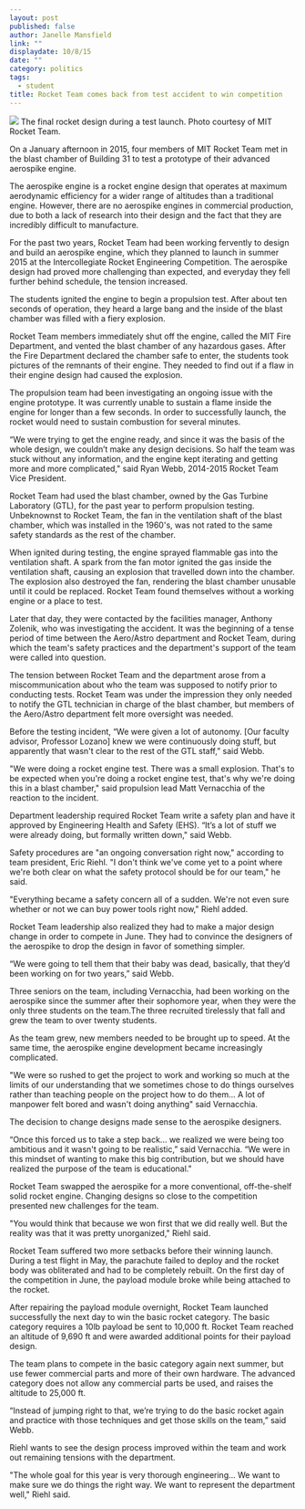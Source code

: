 ```yaml
---
layout: post
published: false
author: Janelle Mansfield
link: ""
displaydate: 10/8/15
date: ""
category: politics
tags: 
  - student
title: Rocket Team comes back from test accident to win competition
---
```





![](http://rocketteam.scripts.mit.edu/cms/wp-content/uploads/2013/11/launch.jpg)
The final rocket design during a test launch. Photo courtesy of MIT Rocket Team. 

On a January afternoon in 2015, four members of MIT Rocket Team met in the blast chamber of Building 31 to test a prototype of their advanced aerospike engine. 

The aerospike engine is a rocket engine design that operates at maximum aerodynamic efficiency for a wider range of altitudes than a traditional engine. However, there are no aerospike engines in commercial production, due to both a lack of research into their design and the fact that they are incredibly difficult to manufacture.

For the past two years, Rocket Team had been working fervently to design and build an aerospike engine, which they planned to launch in summer 2015 at the Intercollegiate Rocket Engineering Competition. The aerospike design had proved more challenging than expected, and everyday they fell further behind schedule, the tension increased. 

The students ignited the engine to begin a propulsion test. After about ten seconds of operation, they heard a large bang and the inside of the blast chamber was filled with a fiery explosion. 

Rocket Team members immediately shut off the engine, called the MIT Fire Department, and vented the blast chamber of any hazardous gases. After the Fire Department declared the chamber safe to enter, the students took pictures of the remnants of their engine. They needed to find out if a flaw in their engine design had caused the explosion. 

The propulsion team had been investigating an ongoing issue with the engine prototype. It was currently unable to sustain a flame inside the engine for longer than a few seconds. In order to successfully launch, the rocket would need to sustain combustion for several minutes. 

“We were trying to get the engine ready, and since it was the basis of the whole design, we couldn’t make any design decisions. So half the team was stuck without any information, and the engine kept iterating and getting more and more complicated," said Ryan Webb, 2014-2015 Rocket Team Vice President. 

Rocket Team had used the blast chamber, owned by the Gas Turbine Laboratory (GTL), for the past year to perform propulsion testing. Unbeknownst to Rocket Team, the fan in the ventilation shaft of the blast chamber, which was installed in the 1960's, was not rated to the same safety standards as the rest of the chamber.

When ignited during testing, the engine sprayed flammable gas into the ventilation shaft. A spark from the fan motor ignited the gas inside the ventilation shaft, causing an explosion that travelled down into the chamber. The explosion also destroyed the fan, rendering the blast chamber unusable until it could be replaced. Rocket Team found themselves without a working engine or a place to test. 

Later that day, they were contacted by the facilities manager, Anthony Zolenik, who was investigating the accident. It was the beginning of a tense period of time between the Aero/Astro department and Rocket Team, during which the team's safety practices and the department's support of the team were called into question. 

The tension between Rocket Team and the department arose from a miscommunication about who the team was supposed to notify prior to conducting tests. Rocket Team was under the impression they only needed to notify the GTL technician in charge of the blast chamber, but members of the Aero/Astro department felt more oversight was needed. 

Before the testing incident, “We were given a lot of autonomy. [Our faculty advisor, Professor Lozano] knew we were continuously doing stuff, but apparently that wasn't clear to the rest of the GTL staff,” said Webb. 

"We were doing a rocket engine test. There was a small explosion. That's to be expected when you're doing a rocket engine test, that's why we're doing this in a blast chamber," said propulsion lead Matt Vernacchia of the reaction to the incident.

Department leadership required Rocket Team write a safety plan and have it approved by Engineering Health and Safety (EHS). “It’s a lot of stuff we were already doing, but formally written down," said Webb.  

Safety procedures are "an ongoing conversation right now," according to team president, Eric Riehl. "I don't think we've come yet to a point where we're both clear on what the safety protocol should be for our team," he said. 

"Everything became a safety concern all of a sudden. We're not even sure whether or not we can buy power tools right now," Riehl added. 

Rocket Team leadership also realized they had to make a major design change in order to compete in June. They had to convince the designers of the aerospike to drop the design in favor of something simpler. 

“We were going to tell them that their baby was dead, basically, that they’d been working on for two years,” said Webb.

Three seniors on the team, including Vernacchia, had been working on the aerospike since the summer after their sophomore year, when they were the only three students on the team.The three recruited tirelessly that fall and grew the team to over twenty students. 

As the team grew, new members needed to be brought up to speed. At the same time, the aerospike engine development became increasingly complicated. 

"We were so rushed to get the project to work and working so much at the limits of our understanding that we sometimes chose to do things ourselves rather than teaching people on the project how to do them... A lot of manpower felt bored and wasn't doing anything" said Vernacchia. 

The decision to change designs made sense to the aerospike designers.

“Once this forced us to take a step back... we realized we were being too ambitious and it wasn't going to be realistic,” said Vernacchia. “We were in this mindset of wanting to make this big contribution, but we should have realized the purpose of the team is educational." 

Rocket Team swapped the aerospike for a more conventional, off-the-shelf solid rocket engine. Changing designs so close to the competition presented new challenges for the team. 

"You would think that because we won first that we did really well. But the reality was that it was pretty unorganized," Riehl said. 

Rocket Team suffered two more setbacks before their winning launch. During a test flight in May, the parachute failed to deploy and the rocket body was obliterated and had to be completely rebuilt. On the first day of the competition in June, the payload module broke while being attached to the rocket. 

After repairing the payload module overnight, Rocket Team launched successfully the next day to win the basic rocket category. The basic category requires a 10lb payload be sent to 10,000 ft. Rocket Team reached an altitude of 9,690 ft and were awarded additional points for their payload design. 

The team plans to compete in the basic category again next summer, but use fewer commercial parts and more of their own hardware. The advanced category does not allow any commercial parts be used, and raises the altitude to 25,000 ft. 

“Instead of jumping right to that, we’re trying to do the basic rocket again and practice with those techniques and get those skills on the team,” said Webb. 

Riehl wants to see the design process improved within the team and work out remaining tensions with the department.

"The whole goal for this year is very thorough engineering... We want to make sure we do things the right way. We want to represent the department well," Riehl said.
